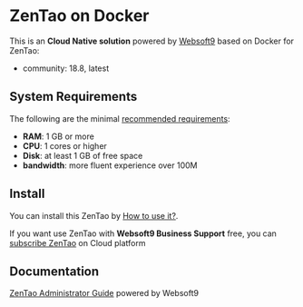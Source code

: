 # ZenTao on Docker  

This is an **Cloud Native solution** powered by [Websoft9](https://www.websoft9.com) based on Docker for ZenTao:

 - community:  18.8, latest


## System Requirements

The following are the minimal [recommended requirements](https://hub.docker.com/r/easysoft/zentao):

* **RAM**: 1 GB or more
* **CPU**: 1 cores or higher
* **Disk**: at least 1 GB of free space
* **bandwidth**: more fluent experience over 100M  

## Install

You can install this ZenTao by [How to use it?](https://github.com/Websoft9/docker-library#how-to-use-it).   

If you want use ZenTao with **Websoft9 Business Support** free, you can [subscribe ZenTao](https://www.websoft9.com/apps) on Cloud platform

## Documentation

[ZenTao Administrator Guide](https://support.websoft9.com/docs/zentao) powered by Websoft9